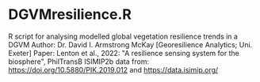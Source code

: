 # DGVMresilience.R
R script for analysing modelled global vegetation resilience trends in a DGVM
Author: Dr. David I. Armstrong McKay [Georesilience Analytics; Uni. Exeter]
Paper: Lenton et al., 2022: "A resilience sensing system for the biosphere", PhilTransB
ISIMIP2b data from: https://doi.org/10.5880/PIK.2019.012 and https://data.isimip.org/
